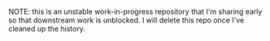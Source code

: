 NOTE: this is an unstable work-in-progress repository that I'm sharing early so
that downstream work is unblocked. I will delete this repo once I've cleaned up
the history.
